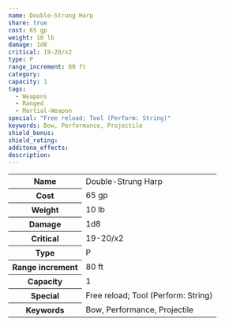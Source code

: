 ```yaml
---
name: Double-Strung Harp
share: true
cost: 65 gp
weight: 10 lb
damage: 1d8
critical: 19-20/x2
type: P
range_increment: 80 ft
category: 
capacity: 1
tags:
  - Weapons
  - Ranged
  - Martial-Weapon
special: "Free reload; Tool (Perform: String)"
keywords: Bow, Performance, Projectile
shield_bonus: 
shield_rating: 
additona_effects: 
description: 
---
```


<p><span style="overflow-x: auto;"><table><tbody><tr><th>Name</th><td>Double-Strung Harp</td></tr><tr><th>Cost</th><td>65 gp</td></tr><tr><th>Weight</th><td>10 lb</td></tr><tr><th>Damage</th><td>1d8</td></tr><tr><th>Critical</th><td>19-20/x2</td></tr><tr><th>Type</th><td>P</td></tr><tr><th>Range increment</th><td>80 ft</td></tr><tr><th>Capacity</th><td>1</td></tr><tr><th>Special</th><td>Free reload; Tool (Perform: String)</td></tr><tr><th>Keywords</th><td>Bow, Performance, Projectile</td></tr></tbody></table></span></p>